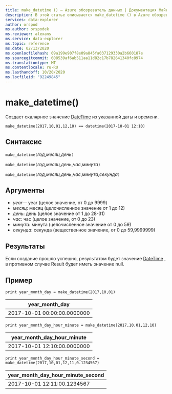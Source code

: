 ```yaml
---
title: make_datetime () — Azure обозреватель данных | Документация Майкрософт
description: В этой статье описывается make_datetime () в Azure обозреватель данных.
services: data-explorer
author: orspod
ms.author: orspodek
ms.reviewer: alexans
ms.service: data-explorer
ms.topic: reference
ms.date: 02/13/2020
ms.openlocfilehash: 09a199e907f8e09a845fa037129330a2b660187e
ms.sourcegitcommit: 608539af6ab511aa11d82c17b782641340fc8974
ms.translationtype: MT
ms.contentlocale: ru-RU
ms.lasthandoff: 10/20/2020
ms.locfileid: "92249845"
---
```

# <a name="make_datetime"></a>make_datetime()

Создает скалярное значение [DateTime](./scalar-data-types/datetime.md) из указанной даты и времени.

```kusto
make_datetime(2017,10,01,12,10) == datetime(2017-10-01 12:10)
```

## <a name="syntax"></a>Синтаксис

`make_datetime(`*год*,*месяц*,*день*`)`

`make_datetime(`*год*,*месяц*,*день*,*час*,*минута*`)`

`make_datetime(`*год*,*месяц*,*день*,*час*,*минута*,*секунда*`)`

## <a name="arguments"></a>Аргументы

* *year*— year (целое значение, от 0 до 9999)
* *месяц*: месяц (целочисленное значение от 1 до 12)
* *день*: день (целое значение от 1 до 28-31)
* *час*: час (целое значение, от 0 до 23)
* *минута*: минута (целочисленное значение от 0 до 59)
* *секунда*: секунда (вещественное значение, от 0 до 59,9999999)

## <a name="returns"></a>Результаты

Если создание прошло успешно, результатом будет значение [DateTime](./scalar-data-types/datetime.md) , в противном случае Result будет иметь значение null.
 
## <a name="example"></a>Пример

```kusto
print year_month_day = make_datetime(2017,10,01)
```

|year_month_day|
|---|
|2017-10-01 00:00:00.0000000|




```kusto
print year_month_day_hour_minute = make_datetime(2017,10,01,12,10)
```

|year_month_day_hour_minute|
|---|
|2017-10-01 12:10:00.0000000|




```kusto
print year_month_day_hour_minute_second = make_datetime(2017,10,01,12,11,0.1234567)
```

|year_month_day_hour_minute_second|
|---|
|2017-10-01 12:11:00.1234567|


